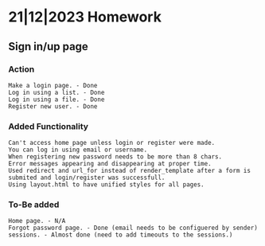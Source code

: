 # 21|12|2023 Homework
## Sign in/up page

### Action
    Make a login page. - Done
    Log in using a list. - Done
    Log in using a file. - Done
    Register new user. - Done

### Added Functionality
    Can't access home page unless login or register were made.
    You can log in using email or username.
    When registering new password needs to be more than 8 chars.
    Error messages appearing and disappearing at proper time.
    Used redirect and url_for instead of render_template after a form is submited and login/register was successfull.
    Using layout.html to have unified styles for all pages.

### To-Be added
    Home page. - N/A
    Forgot password page. - Done (email needs to be configuered by sender)
    sessions. - Almost done (need to add timeouts to the sessions.)

